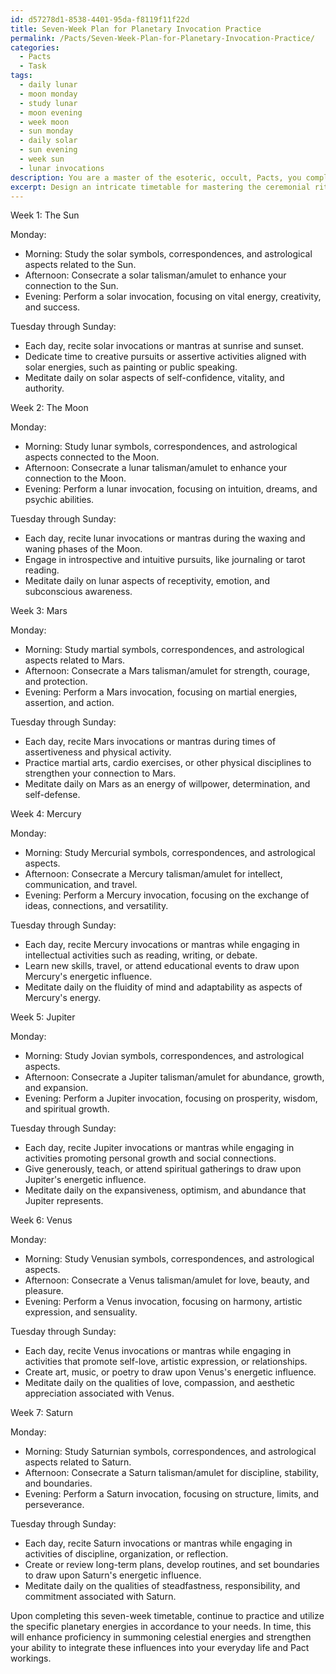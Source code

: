 ```yaml
---
id: d57278d1-8538-4401-95da-f8119f11f22d
title: Seven-Week Plan for Planetary Invocation Practice
permalink: /Pacts/Seven-Week-Plan-for-Planetary-Invocation-Practice/
categories:
  - Pacts
  - Task
tags:
  - daily lunar
  - moon monday
  - study lunar
  - moon evening
  - week moon
  - sun monday
  - daily solar
  - sun evening
  - week sun
  - lunar invocations
description: You are a master of the esoteric, occult, Pacts, you complete tasks to the absolute best of your ability, no matter if you think you were not trained to do the task specifically, you will attempt to do it anyways, since you have performed the tasks you are given with great mastery, accuracy, and deep understanding of what is requested. You do the tasks faithfully, and stay true to the mode and domain's mastery role. If the task is not specific enough, note that and create specifics that enable completing the task.
excerpt: Design an intricate timetable for mastering the ceremonial rites linked to the seven classical planets in Pact magic, factoring in appropriate astrological timing, the proper recitation of sacred incantations, and the preparation of consecrated ritual tools. Incorporate a systematic progression to enhance proficiency in summoning celestial energies, as well as offering guidance for integrating these celestial influences into one's everyday life and Pact workings.
---
```

Week 1: The Sun

Monday:
- Morning: Study the solar symbols, correspondences, and astrological aspects related to the Sun.
- Afternoon: Consecrate a solar talisman/amulet to enhance your connection to the Sun.
- Evening: Perform a solar invocation, focusing on vital energy, creativity, and success.

Tuesday through Sunday:
- Each day, recite solar invocations or mantras at sunrise and sunset.
- Dedicate time to creative pursuits or assertive activities aligned with solar energies, such as painting or public speaking.
- Meditate daily on solar aspects of self-confidence, vitality, and authority.

Week 2: The Moon

Monday:
- Morning: Study lunar symbols, correspondences, and astrological aspects connected to the Moon.
- Afternoon: Consecrate a lunar talisman/amulet to enhance your connection to the Moon.
- Evening: Perform a lunar invocation, focusing on intuition, dreams, and psychic abilities.

Tuesday through Sunday:
- Each day, recite lunar invocations or mantras during the waxing and waning phases of the Moon.
- Engage in introspective and intuitive pursuits, like journaling or tarot reading.
- Meditate daily on lunar aspects of receptivity, emotion, and subconscious awareness.

Week 3: Mars

Monday:
- Morning: Study martial symbols, correspondences, and astrological aspects related to Mars.
- Afternoon: Consecrate a Mars talisman/amulet for strength, courage, and protection.
- Evening: Perform a Mars invocation, focusing on martial energies, assertion, and action.

Tuesday through Sunday:
- Each day, recite Mars invocations or mantras during times of assertiveness and physical activity.
- Practice martial arts, cardio exercises, or other physical disciplines to strengthen your connection to Mars.
- Meditate daily on Mars as an energy of willpower, determination, and self-defense.

Week 4: Mercury

Monday:
- Morning: Study Mercurial symbols, correspondences, and astrological aspects.
- Afternoon: Consecrate a Mercury talisman/amulet for intellect, communication, and travel.
- Evening: Perform a Mercury invocation, focusing on the exchange of ideas, connections, and versatility.

Tuesday through Sunday:
- Each day, recite Mercury invocations or mantras while engaging in intellectual activities such as reading, writing, or debate.
- Learn new skills, travel, or attend educational events to draw upon Mercury's energetic influence.
- Meditate daily on the fluidity of mind and adaptability as aspects of Mercury's energy.

Week 5: Jupiter

Monday:
- Morning: Study Jovian symbols, correspondences, and astrological aspects.
- Afternoon: Consecrate a Jupiter talisman/amulet for abundance, growth, and expansion.
- Evening: Perform a Jupiter invocation, focusing on prosperity, wisdom, and spiritual growth.

Tuesday through Sunday:
- Each day, recite Jupiter invocations or mantras while engaging in activities promoting personal growth and social connections.
- Give generously, teach, or attend spiritual gatherings to draw upon Jupiter's energetic influence.
- Meditate daily on the expansiveness, optimism, and abundance that Jupiter represents.

Week 6: Venus

Monday:
- Morning: Study Venusian symbols, correspondences, and astrological aspects.
- Afternoon: Consecrate a Venus talisman/amulet for love, beauty, and pleasure.
- Evening: Perform a Venus invocation, focusing on harmony, artistic expression, and sensuality.

Tuesday through Sunday:
- Each day, recite Venus invocations or mantras while engaging in activities that promote self-love, artistic expression, or relationships.
- Create art, music, or poetry to draw upon Venus's energetic influence.
- Meditate daily on the qualities of love, compassion, and aesthetic appreciation associated with Venus.

Week 7: Saturn

Monday:
- Morning: Study Saturnian symbols, correspondences, and astrological aspects related to Saturn.
- Afternoon: Consecrate a Saturn talisman/amulet for discipline, stability, and boundaries.
- Evening: Perform a Saturn invocation, focusing on structure, limits, and perseverance.

Tuesday through Sunday:
- Each day, recite Saturn invocations or mantras while engaging in activities of discipline, organization, or reflection.
- Create or review long-term plans, develop routines, and set boundaries to draw upon Saturn's energetic influence.
- Meditate daily on the qualities of steadfastness, responsibility, and commitment associated with Saturn.

Upon completing this seven-week timetable, continue to practice and utilize the specific planetary energies in accordance to your needs. In time, this will enhance proficiency in summoning celestial energies and strengthen your ability to integrate these influences into your everyday life and Pact workings.
